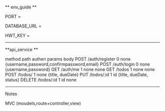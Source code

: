 ** env_guide **

PORT = 

DATABASE_URL = 

HWT_KEY =

---------

**api_service **

method          path             authen        params      body
POST            /auth/register   0             none        {username,password,confirmpassword,email}
POST            /auth/login      0             none        {username,password}
GET             /auth/me         1             none        none
GET             /todos           1             none        none
POST            /todos/          1             none        {title, dueDate}
PUT             /todos/:id       1             id          {title, dueDate, status}
DELETE          /todos/:id       1             id          none

-------------------

Notes

MVC (moudels,route+controller,view)